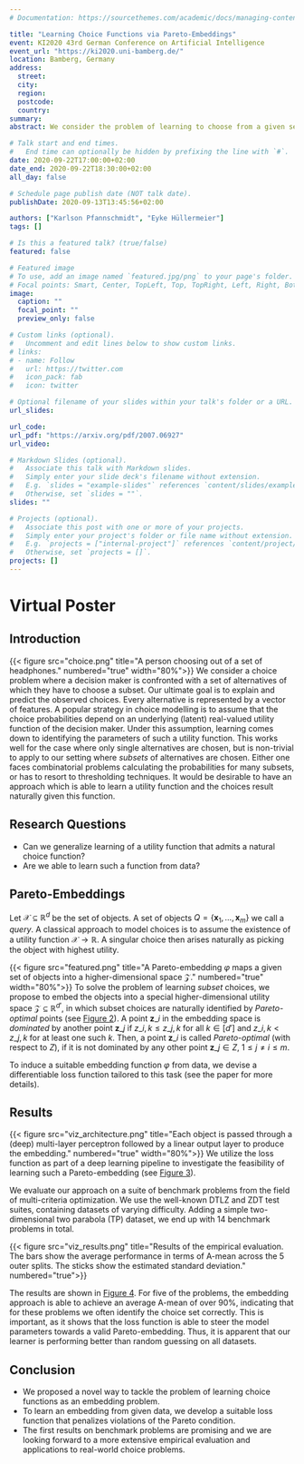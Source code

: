 ```yaml
---
# Documentation: https://sourcethemes.com/academic/docs/managing-content/

title: "Learning Choice Functions via Pareto-Embeddings"
event: KI2020 43rd German Conference on Artificial Intelligence
event_url: "https://ki2020.uni-bamberg.de/"
location: Bamberg, Germany
address:
  street:
  city:
  region:
  postcode:
  country:
summary:
abstract: We consider the problem of learning to choose from a given set of objects, where each object is represented by a feature vector. Traditional approaches in choice modelling are mainly based on learning a latent, real-valued utility function, thereby inducing a linear order on choice alternatives. While this approach is suitable for discrete (top-1) choices, it is not straightforward how to use it for subset choices. Instead of mapping choice alternatives to the real number line, we propose to embed them into a higher-dimensional utility space, in which we identify choice sets with Pareto-optimal points. To this end, we propose a learning algorithm that minimizes a differentiable loss function suitable for this task. We demonstrate the feasibility of learning a Pareto-embedding on a suite of benchmark datasets.

# Talk start and end times.
#   End time can optionally be hidden by prefixing the line with `#`.
date: 2020-09-22T17:00:00+02:00
date_end: 2020-09-22T18:30:00+02:00
all_day: false

# Schedule page publish date (NOT talk date).
publishDate: 2020-09-13T13:45:56+02:00

authors: ["Karlson Pfannschmidt", "Eyke Hüllermeier"]
tags: []

# Is this a featured talk? (true/false)
featured: false

# Featured image
# To use, add an image named `featured.jpg/png` to your page's folder. 
# Focal points: Smart, Center, TopLeft, Top, TopRight, Left, Right, BottomLeft, Bottom, BottomRight.
image:
  caption: ""
  focal_point: ""
  preview_only: false

# Custom links (optional).
#   Uncomment and edit lines below to show custom links.
# links:
# - name: Follow
#   url: https://twitter.com
#   icon_pack: fab
#   icon: twitter

# Optional filename of your slides within your talk's folder or a URL.
url_slides:

url_code:
url_pdf: "https://arxiv.org/pdf/2007.06927"
url_video:

# Markdown Slides (optional).
#   Associate this talk with Markdown slides.
#   Simply enter your slide deck's filename without extension.
#   E.g. `slides = "example-slides"` references `content/slides/example-slides.md`.
#   Otherwise, set `slides = ""`.
slides: ""

# Projects (optional).
#   Associate this post with one or more of your projects.
#   Simply enter your project's folder or file name without extension.
#   E.g. `projects = ["internal-project"]` references `content/project/deep-learning/index.md`.
#   Otherwise, set `projects = []`.
projects: []
---
```


# Virtual Poster

## Introduction
{{< figure src="choice.png" title="A person choosing out of a set of headphones." numbered="true" width="80%">}}
We consider a choice problem where a decision maker is confronted with a set of alternatives of which they have to choose a subset.
Our ultimate goal is to explain and predict the observed choices.
Every alternative is represented by a vector of features.
A popular strategy in choice modelling is to assume that the choice probabilities depend on an underlying (latent) real-valued utility function of the decision maker.
Under this assumption, learning comes down to identifying the parameters
of such a utility function.
This works well for the case where only single alternatives are chosen, but
is non-trivial to apply to our setting where *subsets* of alternatives are chosen.
Either one faces combinatorial problems calculating the probabilities for many
subsets, or has to resort to thresholding techniques.
It would be desirable to have an approach which is able to learn a utility function and the choices result naturally given this function.

## Research Questions
- Can we generalize learning of a utility function that admits a natural choice
  function?
- Are we able to learn such a function from data?

## Pareto-Embeddings
Let $\mathcal{X} \subseteq \mathbb{R}^d$ be the set of objects.
A set of objects $Q = \{\mathbf{x}_1, \dots, \mathbf{x}_m\}$ we call
a *query*.
A classical approach to model choices is to assume the existence of
a utility function $\mathcal{X} \to \mathbb{R}$.
A singular choice then arises naturally as picking the object with
highest utility.

{{< figure src="featured.png" title="A Pareto-embedding $\varphi$ maps a given set of objects into a higher-dimensional space $\mathcal{Z}$." numbered="true" width="80%">}}
To solve the problem of learning *subset* choices, we propose to embed the objects into a special higher-dimensional utility space $\mathcal{Z} \subseteq \mathbb{R}^{d'}$, in which subset choices are naturally identified by *Pareto-optimal* points (see [Figure 2](#figure-a-pareto-embedding-maps-a-given-set-of-objects-into-a-higher-dimensional-space)).
A point $\mathbf{z}\_i$ in the embedding space is *dominated* by another point $\mathbf{z}\_j$
if $z\_{i, k} \leq z\_{j, k}$ for all $k \in [d']$ and $z\_{i, k} < z\_{j, k}$ for at least one such $k$.
Then, a point $\mathbf{z}\_i$ is called *Pareto-optimal*
(with respect to $Z$), if it is not dominated by any other point $\mathbf{z}\_j \in Z$, $1 \leq j\neq i \leq m$.


To induce a suitable embedding function $\varphi$ from data, we devise a differentiable loss function tailored to this task (see the paper for more details).

<!--
{{< figure src="viz_pareto_dominance.png" title="A" numbered="true">}}
{{< figure src="viz_pareto_optimality.png" title="A" numbered="true">}}
-->

## Results
{{< figure src="viz_architecture.png" title="Each object is passed through a (deep) multi-layer perceptron followed by a linear output layer to produce the embedding." numbered="true" width="80%">}}
We utilize the loss function as part of a deep learning pipeline to
investigate the feasibility of learning such a Pareto-embedding (see [Figure 3](#figure-each-object-is-passed-through-a-deep-multi-layer-perceptron-followed-by-a-linear-output-layer-to-produce-the-embedding)).

We evaluate our approach on a suite of benchmark problems from the field of multi-criteria optimization.
We use the well-known DTLZ and ZDT test suites, containing datasets of varying difficulty.
Adding a simple two-dimensional two parabola (TP) dataset, we end up with 14 benchmark problems in total.

{{< figure src="viz_results.png" title="Results of the empirical evaluation. The bars show the average performance in terms of A-mean across the 5 outer splits. The sticks show the estimated standard deviation." numbered="true">}}

The results are shown in [Figure 4](#figure-results-of-the-empirical-evaluation-the-bars-show-the-average-performance-in-terms-of-a-mean-across-the-5-outer-splits-the-sticks-show-the-estimated-standard-deviation).
For five of the problems, the embedding approach is able to achieve an
average A-mean of over 90%, indicating that for these
problems we often identify the choice set correctly.
This is important, as it shows that the loss function is able
to steer the model parameters towards a valid Pareto-embedding.
Thus, it is apparent that our learner is performing better than random guessing
on all datasets.


## Conclusion

- We proposed a novel way to tackle the problem of learning choice functions as an embedding problem.
- To learn an embedding from given data, we develop a suitable loss function that penalizes violations of the Pareto condition.
- The first results on benchmark problems are promising and we are looking forward to a more extensive empirical evaluation and applications to real-world choice problems.